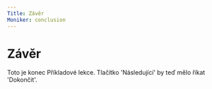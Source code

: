 ```yaml
---
Title: Závěr
Moniker: conclusion
---
```


# Závěr

Toto je konec Příkladové lekce. Tlačítko 'Následující' by teď mělo říkat 'Dokončit'.